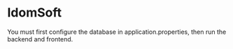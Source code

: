 # IdomSoft
 
You must first configure the database in application.properties, then run the backend and frontend.
